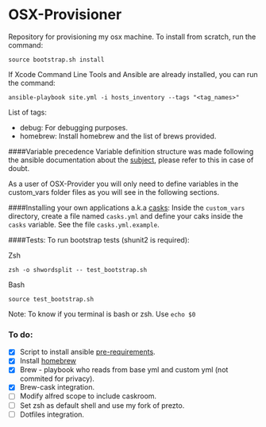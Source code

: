 OSX-Provisioner
===============

Repository for provisioning my osx machine.
To install from scratch, run the command:

    source bootstrap.sh install

If Xcode Command Line Tools and Ansible are already installed, you can run the command:

    ansible-playbook site.yml -i hosts_inventory --tags "<tag_names>"

List of tags:
- debug: For debugging purposes.
- homebrew: Install homebrew and the list of brews provided.

####Variable precedence
Variable definition structure was made following the ansible documentation about
the [subject](http://docs.ansible.com/playbooks_variables.html#variable-precedence-where-should-i-put-a-variable),
please refer to this in case of doubt.

As a user of OSX-Provider you will only need to define variables in the
custom_vars folder files as you will see in the following sections.

####Installing your own applications a.k.a [casks](http://gillesfabio.github.io/homebrew-cask-homepage/):
Inside the `custom_vars` directory, create a file named `casks.yml` and define
your caks inside the `casks` variable.
See the file `casks.yml.example`.

####Tests:
To run bootstrap tests (shunit2 is required):

   Zsh

    zsh -o shwordsplit -- test_bootstrap.sh

   Bash

    source test_bootstrap.sh

Note: To know if you terminal is bash or zsh. Use `echo $0`

### To do:
- [x] Script to install ansible [pre-requirements](https://devopsu.com/guides/ansible-mac-osx.html).
- [x] Install [homebrew](https://github.com/Homebrew/homebrew/wiki/Installation)
- [x] Brew - playbook who reads from base yml and custom yml (not commited for privacy).
- [x] Brew-cask integration.
- [ ] Modify alfred scope to include caskroom.
- [ ] Set zsh as default shell and use my fork of prezto.
- [ ] Dotfiles integration.
